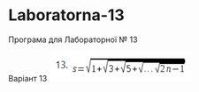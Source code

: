 # Laboratorna-13
Програма для Лабораторної № 13

Варіант 13 
![Image](https://github.com/daria-sng/Laboratorna-13/blob/main/task.png)
